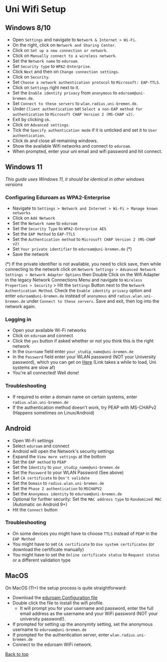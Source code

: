 
<h1 id="uni-wifi-setup">Uni Wifi Setup</h1>

## Windows 8/10

- Open `Settings` and navigate to `Network & Internet > Wi-Fi`.
- On the right, click on `Network and Sharing Center`.
- Click on `Set up a new connection or network`.
- Click on `Manually connect to a wireless network`.
- Set the `Network name` to `eduroam`.
- Set `Security type` to `WPA2-Enterprise`.
- Click `Next` and then on `Change connection settings`.
- Click on `Security`.
- Set `Choose a network authentication protocol` to `Microsoft: EAP-TTLS`.
- Click on `Settings` right next to it.
- Set the `Enable identity privacy` from `anonymous` to `eduroam@uni-bremen.de`.
- Set `Connect to these servers` to `wlan.radius.uni-bremen.de`.
- Under `Client authentication` set `Select a non-EAP method for authentication` to `Microsoft CHAP Version 2 (MS-CHAP v2)`.
- Exit by clicking `ok`.
- Click on `Advanced settings`.
- Tick the `Specify authentication mode` if it is unticked and set it to `User authentication`.
- Click `Ok` and close all remaining windows.
- Show the available Wifi networks and connect to `eduroam`.
- When prompted, enter your uni email and wifi password and hit connect.

## Windows 11

*This guide uses Windows 11, it should be identical in other windows versions*

### Configuring Eduroam as WPA2-Enterprise

- Navigate to `Settings > Network and Internet > Wi-Fi > Manage known networks`
- Click on `Add Network`
- Set the `Network name` to `eduroam`
- Set the `Security Type` to `WPA2-Enterprise AES`
- Set the `EAP Method` to `EAP-TTLS`
- Set the `Authentication method` to `Microsoft CHAP Version 2 (MS-CHAP v2)`
- Set `Your private identifier` to `eduroam@uni-bremen.de` (*)
- Save the network

(\*) If the private identifier is not available, you need to click save, then while connecting to the network click on `Network Settings > Advanced Network Settings > Network Adapter Options` then Double Click on the Wifi Adapter in the legacy Network Connections Menu and navigate to `Wireless Properties > Security` > Hit the `Settings` Button next to the `Network Authentication Method`. Check the `Enable identity privacy` option and enter `eduroam@uni-bremen.de` instead of `anonymous` and `radius.wlan.uni-bremen.de` under `Connect to these servers`. Save and exit, then log into the network again.

### Logging in

- Open your available Wi-Fi networks
- Click on `eduroam` and connect
- Click the `yes` button if asked whether or not you think this is the right network
- In the `Username` field enter `your_studip_name@uni-bremen.de`
- In the `Password` field enter your WLAN password (NOT your University password), which you can get on <a href="https://oracle-web.zfn.uni-bremen.de/secure/wlanpw">Here</a> (Link takes a while to load, Uni systems are slow af)
- You're all connected! Well done!

### Troubleshooting

- If required to enter a domain name on certain systems, enter `radius.wlan.uni-bremen.de`
- If the authentication method doesn't work, try PEAP with MS-CHAPv2 (Happens sometimes on Linux/Android)

## Android

- Open Wi-Fi settings
- Select `eduroam` and connect
- Android will open the Network's security settings
- Expand the `View more settings` at the bottom
- Set the `EAP method` to `PEAP`
- Set the `Identity` to `your_studip_name@uni-bremen.de`
- Set the `Password` to your WLAN Password (See above)
- Set `CA certificate` to `Don't validate`
- Set the `Domain` to `radius.wlan.uni-bremen.de`
- Set the `Phase 2 authentication` to `MSCHAPV2`
- Set the `Anonymous identity` to `eduroam@uni-bremen.de`
- Optional for further security: Set the `MAC address type` to `Randomized MAC` (Automatic on Android 9+)
- Hit the `Connect` button

### Troubleshooting

- On some devices you might have to choose `TTLS` instead of `PEAP` in the `EAP Method`
- You might have to set `CA certificate` to `Use system certificates` (or download the certificate manually)
- You might have to set the `Online certificate status` to `Request status` or a different validation type

## MacOS

On MacOS (11+) the setup process is quite straightforward:

- Download the [eduroam Configuration file](https://raw.githubusercontent.com/leolion3/University_Stuff/master/WLAN/data/eduroam-OS_X-Universitat_Bremen-eduroam_@uni-bremen.de.mobileconfig)
- Double click the file to install the wifi profile. 
	- It will prompt you for your username and password, enter the full email address as the username and your WiFi password (NOT your university password!).
- If prompted for setting up the anonymity setting, set the anonymous username to `eduroam@uni-bremen.de` 
- If prompted for the authentication server, enter `wlan.radius.uni-bremen.de`
- Connect to the eduroam WiFi network.

<a href="#uni-wifi-setup">Back to top</a>
